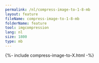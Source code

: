 ```yaml
---
permalink: /nl/compress-image-to-1-8-mb
layout: feature
fileName: compress-image-to-1-8-mb
folderName: feature
tool: imgcompression
lang: nl
size: 1800
type: mb
---
```


{%- include compress-image-to-X.html -%}
